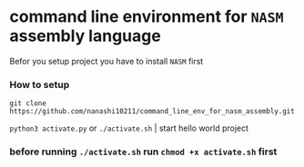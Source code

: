 # command line environment for `NASM` assembly language

Befor you setup project you have to install `NASM` first

### How to setup

`git clone https://github.com/nanashi10211/command_line_env_for_nasm_assembly.git` 

`python3 activate.py` or `./activate.sh` | start hello world project

### before running `./activate.sh` run `chmod +x activate.sh` first

